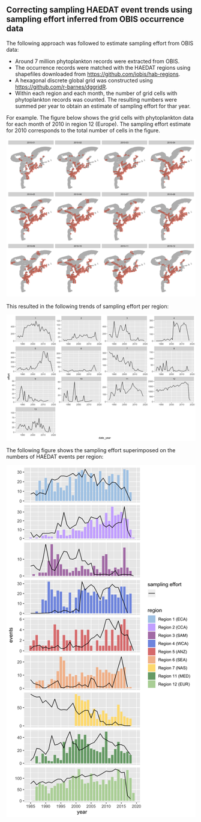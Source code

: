 ## Correcting sampling HAEDAT event trends using sampling effort inferred from OBIS occurrence data

The following approach was followed to estimate sampling effort from OBIS data:

- Around 7 million phytoplankton records were extracted from OBIS.
- The occurrence records were matched with the HAEDAT regions using shapefiles downloaded from https://github.com/iobis/hab-regions.
- A hexagonal discrete global grid was constructed using https://github.com/r-barnes/dggridR.
- Within each region and each month, the number of grid cells with phytoplankton records was counted. The resulting numbers were summed per year to obtain an estimate of sampling effort for thar year.

For example. The figure below shows the grid cells with phytoplankton data for each month of 2010 in region 12 (Europe). The sampling effort estimate for 2010 corresponds to the total number of cells in the figure.

![sampling effort europe](sampling_effort_europe.png)

This resulted in the following trends of sampling effort per region:

![sampling effort](sampling_effort.png)

The following figure shows the sampling effort superimposed on the numbers of HAEDAT events per region:

![region trends](region_events_effort.png)


